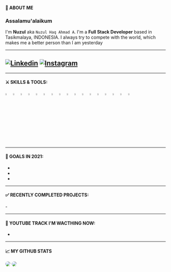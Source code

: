 
#### 👦 ABOUT ME
### Assalamu'alaikum

I'm **Nuzul** aka `Nuzul Haq Ahmad A`. I'm a **Full Stack Developer** based in Tasikmalaya, INDONESIA. I always try to compete with the world, which makes me a better person than I am yesterday

---
[![Linkedin](https://img.shields.io/badge/-LinkedIn-blue?style=flat-square&logo=Linkedin&logoColor=white)](https://www.linkedin.com/)
[![Instagram](https://img.shields.io/badge/-Instagram-ff69bf?style=flat-square&logo=Instagram&logoColor=white)](https://www.instagram.com/nuzul_haq_ahmad_alramdani/)
---


---

#### ⚔ SKILLS & TOOLS:

<p>
<code><img width="4%" src="https://www.vectorlogo.zone/logos/java/java-icon.svg"></code>
<code><img width="4%" src="https://www.vectorlogo.zone/logos/python/python-icon.svg"></code>
<code><img width="4%" src="https://www.vectorlogo.zone/logos/nodejs/nodejs-icon.svg"></code>
<code><img width="4%" src="https://www.vectorlogo.zone/logos/expoio/expoio-icon.svg"></code>
<code><img width="4%" src="https://www.vectorlogo.zone/logos/reactjs/reactjs-icon.svg"></code>
<code><img width="4%" src="https://encrypted-tbn0.gstatic.com/images?q=tbn:ANd9GcSHYiSZ7pgNHIi4X9la9Z1_oHsBpntPBeY6fA&usqp=CAU"></code>
<code><img width="4%" src="https://www.vectorlogo.zone/logos/firebase/firebase-icon.svg"></code>
<code><img width="4%" src="https://www.vectorlogo.zone/logos/w3_html5/w3_html5-icon.svg"></code>
<code><img width="4%" src="https://www.vectorlogo.zone/logos/sass-lang/sass-lang-icon.svg"></code>
<code><img width="4%" src="https://www.vectorlogo.zone/logos/visualstudio_code/visualstudio_code-icon.svg"></code>
<code><img width="4%" src="https://www.vectorlogo.zone/logos/mongodb/mongodb-icon.svg"></code>
<code><img width="4%" src="https://www.vectorlogo.zone/logos/jenkins/jenkins-icon.svg"></code>
<code><img width="4%" src="https://www.vectorlogo.zone/logos/docker/docker-tile.svg"></code>
<code><img width="4%" src="https://www.vectorlogo.zone/logos/kubernetes/kubernetes-icon.svg"></code>
<code><img width="4%" src="https://www.vectorlogo.zone/logos/amazon_aws/amazon_aws-icon.svg"></code>
<code><img width="4%" src="https://www.vectorlogo.zone/logos/google_cloud/google_cloud-icon.svg"></code>
<code><img width="4%" src="https://www.vectorlogo.zone/logos/git-scm/git-scm-icon.svg"></code>

</p>

---

#### 🎯 GOALS IN 2021:

- 
- 
- 

---

#### ✅ RECENTLY COMPLETED PROJECTS:

<p style="display:flex">
    -
</p>

---

<h4>📀 YOUTUBE TRACK I'M WACTHING NOW: </h4>

-

---

#### 📈 MY GITHUB STATS

<img style="border-radius:10px" src="https://github-readme-stats.vercel.app/api?username=NuzulPrilude&show_icons=true&theme=radical" />

<img style="border-radius:10px" src="https://github-readme-streak-stats.herokuapp.com/?user=NuzulPrilude&show_icons=true&theme=radical" />


<!--END_SECTION>

<!--
**NuzulPrilude/NuzulPrilude** is a ✨ _special_ ✨ repository because its `README.md` (this file) appears on your GitHub profile.

Here are some ideas to get you started:

- 🔭 I’m currently working on ...
- 🌱 I’m currently learning ...
- 👯 I’m looking to collaborate on ...
- 🤔 I’m looking for help with ...
- 💬 Ask me about ...
- 📫 How to reach me: ...
- 😄 Pronouns: ...
- ⚡ Fun fact: ...
-->
